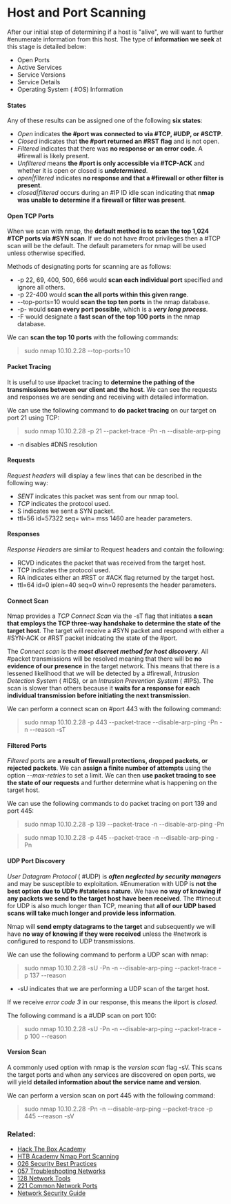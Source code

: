# Host and Port Scanning

After our initial step of determining if a host is "alive", we will want to further #enumerate information from this host. The type of **information we seek** at this stage is detailed below:

- Open Ports
- Active Services
- Service Versions
- Service Details
- Operating System ( #OS) Information
#### States

Any of these results can be assigned one of the following **six states**:

- *Open* indicates **the #port was connected to via #TCP, #UDP, or #SCTP**.
- *Closed* indicates that **the #port returned an #RST flag** and is not open.
- *Filtered* indicates that there was **no response or an error code**. A #firewall is likely present.
- *Unfiltered* means **the #port is only accessible via #TCP-ACK** and whether it is open or closed is ***undetermined***.
- *open|filtered* indicates **no response and that a #firewall or other filter is present**.
- *closed|filtered* occurs during an #IP ID idle scan indicating that **nmap was unable to determine if a firewall or filter was present**.

#### Open TCP Ports

When we scan with nmap, the **default method is to scan the top 1,024 #TCP ports via #SYN scan**. If we do not have #root privileges then a #TCP scan will be the default. The default parameters for nmap will be used unless otherwise specified.

Methods of designating ports for scanning are as follows:

- -p 22, 69, 400, 500, 666 would **scan each individual port** specified and ignore all others.
- -p 22-400 would **scan the all ports within this given range**.
- --top-ports=10 would **scan the top ten ports** in the nmap database.
- -p- would **scan every port possible**, which is a ***very long process***.
- -F would designate a **fast scan of the top 100 ports** in the nmap database.

We can **scan the top 10 ports** with the following commands:

>sudo nmap 10.10.2.28 --top-ports=10

#### Packet Tracing

It is useful to use #packet tracing to **determine the pathing of the transmissions between our client and the host**. We can see the requests and responses we are sending and receiving with detailed information. 

We can use the following command to **do packet tracing** on our target on port 21 using TCP:

>sudo nmap 10.10.2.28 -p 21 --packet-trace -Pn -n --disable-arp-ping

- -n disables #DNS resolution

#### Requests

*Request headers* will display a few lines that can be described in the following way:

- *SENT* indicates this packet was sent from our nmap tool.
- *TCP* indicates the protocol used.
- S indicates we sent a SYN packet.
- ttl=56 id=57322 seq= win= mss 1460 are header parameters.

#### Responses

*Response Headers* are similar to Request headers and contain the following:

- RCVD indicates the packet that was received from the target host.
- TCP indicates the protocol used.
- RA indicates either an #RST or #ACK flag returned by the target host.
- ttl=64 id=0 iplen=40 seq=0 win=0 represents the header parameters.

#### Connect Scan

Nmap provides a *TCP Connect Scan* via the -sT flag that initiates **a scan that employs the TCP three-way handshake to determine the state of the target host**. The target will receive a #SYN packet and respond with either a #SYN-ACK or #RST packet inidcating the state of the #port.

The *Connect scan* is the ***most discreet method for host discovery***. All #packet transmissions will be resolved meaning that there will be **no evidence of our presence** in the target network. This means that there is a lessened likelihood that we will be detected by a #firewall, *Intrusion Detection System* ( #IDS), or an *Intrusion Prevention System* ( #IPS). The scan is slower than others because it **waits for a response for each individual transmission before initiating the next transmission**.

We can perform a connect scan on #port 443 with the following command:

>sudo nmap 10.10.2.28 -p 443 --packet-trace --disable-arp-ping -Pn -n --reason -sT

#### Filtered Ports

*Filtered* ports are **a result of firewall protections, dropped packets, or rejected packets**. We can **assign a finite number of attempts** using the option *--max-retries* to set a limit. We can then **use packet tracing to see the state of our requests** and further determine what is happening on the target host.

We can use the following commands to do packet tracing on port 139 and port 445:

>sudo nmap 10.10.2.28 -p 139 --packet-trace -n --disable-arp-ping -Pn

>sudo nmap 10.10.2.28 -p 445 --packet-trace -n --disable-arp-ping -Pn

#### UDP Port Discovery

*User Datagram Protocol* ( #UDP) is ***often neglected by security managers*** and may be susceptible to exploitation. #Enumeration with UDP is **not the best option due to UDPs #stateless nature**. We have **no way of knowing if any packets we send to the target host have been received**. The #timeout for UDP is also much longer than TCP, meaning that **all of our UDP based scans will take much longer and provide less information**.

Nmap will **send empty datagrams to the target** and subsequently we will have **no way of knowing if they were received** unless the #network is configured to respond to UDP transmissions. 

We can use the following command to perform a UDP scan with nmap:

>sudo nmap 10.10.2.28 -sU -Pn -n --disable-arp-ping --packet-trace -p 137 --reason

- -sU indicates that we are performing a UDP scan of the target host.

If we receive *error code 3* in our response, this means the #port is *closed*.

The following command is a #UDP scan on port 100:

>sudo nmap 10.10.2.28 -sU -Pn -n --disable-arp-ping --packet-trace -p 100 --reason

#### Version Scan

A commonly used option with nmap is the *version scan* flag -sV. This scans the target ports and when any services are discovered on open ports, we will yield **detailed information about the service name and version**.

We can perform a version scan on port 445 with the following command:

>sudo nmap 10.10.2.28 -Pn -n --disable-arp-ping --packet-trace -p 445 --reason -sV

### Related:

- [Hack The Box Academy](https://academy.hackthebox.com/ 'hack the box academy home page')
- [HTB Academy Nmap Port Scanning](https://academy.hackthebox.com/module/19/section/102 'HTB academy port scanning with nmap')
- [026 Security Best Practices](026%20Security%20Best%20Practices.md)
- [057 Troubleshooting Networks](057%20Troubleshooting%20Networks.md)
- [128 Network Tools](128%20Network%20Tools.md)
- [221 Common Network Ports](221%20Common%20Network%20Ports.md)
- [Network Security Guide](Network%20Security%20Guide.md)